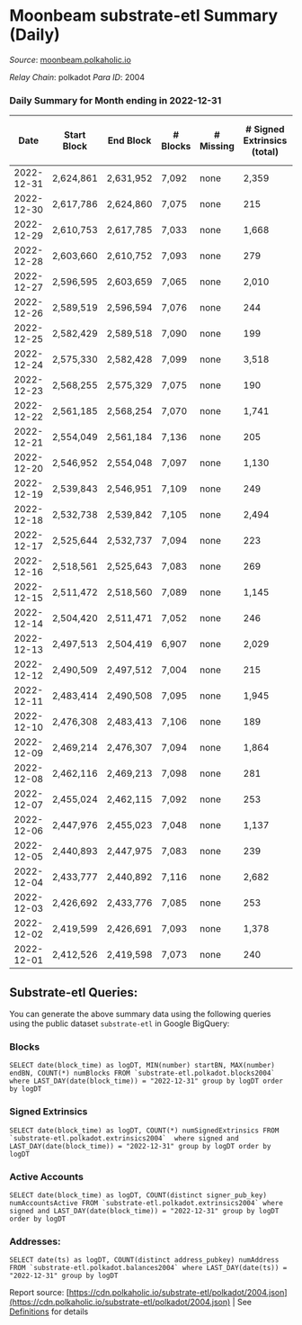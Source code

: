 # Moonbeam substrate-etl Summary (Daily)

_Source_: [moonbeam.polkaholic.io](https://moonbeam.polkaholic.io)

*Relay Chain*: polkadot
*Para ID*: 2004



### Daily Summary for Month ending in 2022-12-31


| Date | Start Block | End Block | # Blocks | # Missing | # Signed Extrinsics (total) | # Active Accounts | # Addresses with Balances | # Events | # Transfers | # XCM Transfers In | # XCM Transfers Out |
| ---- | ----------- | --------- | -------- | --------- | --------------------------- | ----------------- | ------------------------- | -------- | ----------- | ------------------ | ------------------- |
| 2022-12-31 | 2,624,861 | 2,631,952 | 7,092 | none  | 2,359 | 180 | 1,576,832 | 541,681 | 10,194 ($1,569,936.42) | 63 ($229,506.49) | 70 ($134,547.34) |
| 2022-12-30 | 2,617,786 | 2,624,860 | 7,075 | none  | 215 | 135 |  | 488,623 | 6,721 ($1,480,851.61) | 69 ($88,308.03) | 73 ($114,647.95) |
| 2022-12-29 | 2,610,753 | 2,617,785 | 7,033 | none  | 1,668 | 146 | 1,528,609 | 494,946 | 9,003 ($1,298,738.21) | 77 ($93,901.72) | 76 ($157,655.58) |
| 2022-12-28 | 2,603,660 | 2,610,752 | 7,093 | none  | 279 | 115 | 1,509,091 | 467,505 | 7,545 ($1,496,696.53) | 105 ($368,809.58) | 76 ($167,924.31) |
| 2022-12-27 | 2,596,595 | 2,603,659 | 7,065 | none  | 2,010 | 130 | 1,499,251 | 469,926 | 10,661 ($2,432,063.62) | 84 ($213,251.57) | 76 ($97,509.39) |
| 2022-12-26 | 2,589,519 | 2,596,594 | 7,076 | none  | 244 | 137 | 1,495,605 | 466,097 | 7,355 ($3,537,196.33) | 81 ($102,767.40) | 72 ($53,860.36) |
| 2022-12-25 | 2,582,429 | 2,589,518 | 7,090 | none  | 199 | 109 | 1,493,732 | 604,583 | 7,971 ($3,127,082.89) | 41 ($22,294.56) | 58 ($2,017,258.29) |
| 2022-12-24 | 2,575,330 | 2,582,428 | 7,099 | none  | 3,518 | 138 | 1,479,371 | 819,830 | 29,413 ($1,296,384.93) | 57 ($43,157.98) | 59 ($102,476.18) |
| 2022-12-23 | 2,568,255 | 2,575,329 | 7,075 | none  | 190 | 123 | 1,455,602 | 808,794 | 27,225 ($1,165,876.74) | 69 ($93,389.63) | 61 ($72,747.72) |
| 2022-12-22 | 2,561,185 | 2,568,254 | 7,070 | none  | 1,741 | 136 | 1,426,904 | 699,037 | 17,996 ($7,539,540.01) | 56 ($59,816.95) | 55 ($19,758.13) |
| 2022-12-21 | 2,554,049 | 2,561,184 | 7,136 | none  | 205 | 108 | 1,414,784 | 475,946 | 9,370 ($1,559,784.72) | 78 ($35,851.82) | 72 ($80,784.85) |
| 2022-12-20 | 2,546,952 | 2,554,048 | 7,097 | none  | 1,130 | 150 | 1,412,658 | 484,882 | 8,131 ($1,926,649.22) | 90 ($391,634.73) | 55 ($32,113.37) |
| 2022-12-19 | 2,539,843 | 2,546,951 | 7,109 | none  | 249 | 151 | 1,399,088 | 533,495 | 17,505 ($1,590,084.85) | 61 ($31,591.35) | 84 ($115,626.28) |
| 2022-12-18 | 2,532,738 | 2,539,842 | 7,105 | none  | 2,494 | 131 | 1,388,121 | 521,169 | 12,051 ($1,667,764.55) | 91 ($152,117.20) | 53 ($34,937.41) |
| 2022-12-17 | 2,525,644 | 2,532,737 | 7,094 | none  | 223 | 140 | 1,382,379 | 494,766 | 11,385 ($1,947,257.30) | 112 ($120,864.98) | 106 ($87,847.17) |
| 2022-12-16 | 2,518,561 | 2,525,643 | 7,083 | none  | 269 | 149 | 1,377,204 | 569,302 | 10,450 ($4,475,114.93) | 130 ($107,373.75) | 121 ($80,743.09) |
| 2022-12-15 | 2,511,472 | 2,518,560 | 7,089 | none  | 1,145 | 150 |  | 525,824 | 10,397 ($2,979,272.48) | 73 ($188,057.13) | 76 ($194,770.95) |
| 2022-12-14 | 2,504,420 | 2,511,471 | 7,052 | none  | 246 | 140 | 1,364,369 | 474,422 | 9,160 ($3,766,057.73) | 87 ($130,533.59) | 82 ($127,084.54) |
| 2022-12-13 | 2,497,513 | 2,504,419 | 6,907 | none  | 2,029 | 153 | 1,360,019 | 596,446 | 14,546 ($14,183,565.67) | 115 ($527,239.06) | 129 ($641,474.44) |
| 2022-12-12 | 2,490,509 | 2,497,512 | 7,004 | none  | 215 | 125 |  | 519,326 | 9,983 ($5,006,551.87) | 75 ($120,429.38) | 82 ($246,122.11) |
| 2022-12-11 | 2,483,414 | 2,490,508 | 7,095 | none  | 1,945 | 126 |  | 495,082 | 10,270 ($10,135,939.28) | 89 ($538,193.87) | 74 ($40,490.24) |
| 2022-12-10 | 2,476,308 | 2,483,413 | 7,106 | none  | 189 | 129 |  | 509,482 | 9,058 ($4,066,316.63) | 77 ($291,070.91) | 107 ($222,306.89) |
| 2022-12-09 | 2,469,214 | 2,476,307 | 7,094 | none  | 1,864 | 137 | 1,327,358 | 572,331 | 11,531 ($2,557,418.20) | 68 ($539,512.95) | 77 ($57,456.73) |
| 2022-12-08 | 2,462,116 | 2,469,213 | 7,098 | none  | 281 | 159 | 1,325,522 | 555,546 | 11,472 ($3,015,879.74) | 112 ($277,969.16) | 94 ($334,710.17) |
| 2022-12-07 | 2,455,024 | 2,462,115 | 7,092 | none  | 253 | 136 |  | 567,527 | 13,079 ($5,109,530.45) | 119 ($431,026.55) | 99 ($36,859.56) |
| 2022-12-06 | 2,447,976 | 2,455,023 | 7,048 | none  | 1,137 | 126 | 1,313,828 | 578,572 | 13,570 ($8,756,635.95) | 134 ($197,623.02) | 122 ($92,513.26) |
| 2022-12-05 | 2,440,893 | 2,447,975 | 7,083 | none  | 239 | 120 | 1,308,269 | 574,769 | 11,772 ($10,828,848.97) | 125 ($235,013.73) | 131 ($263,258.95) |
| 2022-12-04 | 2,433,777 | 2,440,892 | 7,116 | none  | 2,682 | 137 |  | 505,015 | 12,525 ($4,771,444.53) | 68 ($507,012.63) | 108 ($315,206.05) |
| 2022-12-03 | 2,426,692 | 2,433,776 | 7,085 | none  | 253 | 158 | 1,304,360 | 595,530 | 14,860 ($9,690,023.43) | 104 ($272,555.18) | 98 ($176,586.22) |
| 2022-12-02 | 2,419,599 | 2,426,691 | 7,093 | none  | 1,378 | 168 |  | 661,204 | 17,950 ($11,152,054.34) | 199 ($309,719.89) | 183 ($517,561.49) |
| 2022-12-01 | 2,412,526 | 2,419,598 | 7,073 | none  | 240 | 127 | 1,292,080 | 514,849 | 10,385 ($3,803,001.82) | 108 ($135,186.12) | 97 ($197,449.88) |

## Substrate-etl Queries:
You can generate the above summary data using the following queries using the public dataset `substrate-etl` in Google BigQuery:


### Blocks
```
SELECT date(block_time) as logDT, MIN(number) startBN, MAX(number) endBN, COUNT(*) numBlocks FROM `substrate-etl.polkadot.blocks2004`  where LAST_DAY(date(block_time)) = "2022-12-31" group by logDT order by logDT
```


### Signed Extrinsics
```
SELECT date(block_time) as logDT, COUNT(*) numSignedExtrinsics FROM `substrate-etl.polkadot.extrinsics2004`  where signed and LAST_DAY(date(block_time)) = "2022-12-31" group by logDT order by logDT
```


### Active Accounts
```
SELECT date(block_time) as logDT, COUNT(distinct signer_pub_key) numAccountsActive FROM `substrate-etl.polkadot.extrinsics2004` where signed and LAST_DAY(date(block_time)) = "2022-12-31" group by logDT order by logDT
```


### Addresses:
```
SELECT date(ts) as logDT, COUNT(distinct address_pubkey) numAddress FROM `substrate-etl.polkadot.balances2004` where LAST_DAY(date(ts)) = "2022-12-31" group by logDT
```



Report source: [https://cdn.polkaholic.io/substrate-etl/polkadot/2004.json](https://cdn.polkaholic.io/substrate-etl/polkadot/2004.json) | See [Definitions](/DEFINITIONS.md) for details

